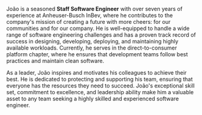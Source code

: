 João is a seasoned **Staff Software Engineer** with over seven years of experience at Anheuser-Busch InBev, where he contributes to the company's mission of creating a future with more cheers: for our communities and for our company. He is well-equipped to handle a wide range of software engineering challenges and has a proven track record of success in designing, developing, deploying, and maintaining highly available workloads. Currently, he serves in the direct-to-consumer platform chapter, where he ensures that development teams follow best practices and maintain clean software.

As a leader, João inspires and motivates his colleagues to achieve their best. He is dedicated to protecting and supporting his team, ensuring that everyone has the resources they need to succeed. João's exceptional skill set, commitment to excellence, and leadership ability make him a valuable asset to any team seeking a highly skilled and experienced software engineer.
